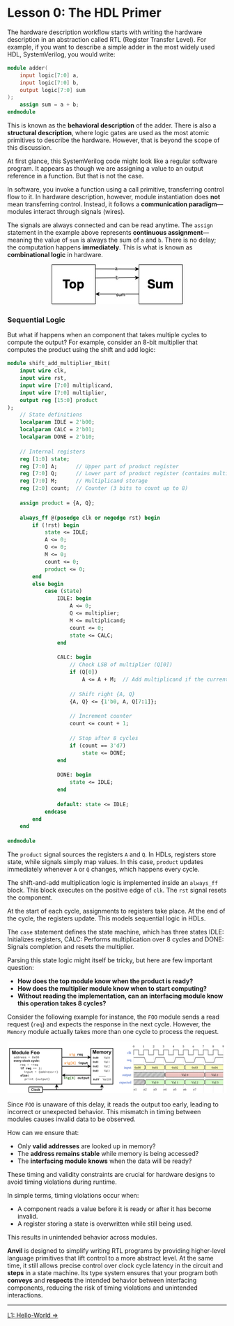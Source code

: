 # Lesson 0: The HDL Primer

The hardware description workflow starts with writing the hardware description in an abstraction called RTL (Register Transfer Level). For example, if you want to describe a simple adder in the most widely used HDL, SystemVerilog, you would write:  

```verilog
module adder(
    input logic[7:0] a,
    input logic[7:0] b,
    output logic[7:0] sum
);
    assign sum = a + b;
endmodule
```

This is known as the **behavioral description** of the adder. There is also a **structural description**, where logic gates are used as the most atomic primitives to describe the hardware. However, that is beyond the scope of this discussion.  

At first glance, this SystemVerilog code might look like a regular software program. It appears as though we are assigning a value to an output reference in a function. But that is not the case.  

In software, you invoke a function using a call primitive, transferring control flow to it. In hardware description, however, module instantiation does **not** mean transferring control. Instead, it follows a **communication paradigm**—modules interact through signals (wires).


The signals are always connected and can be read anytime. The `assign` statement in the example above represents **continuous assignment**—meaning the value of `sum` is always the sum of `a` and `b`. There is no delay; the computation happens **immediately**. This is what is known as **combinational logic** in hardware.  

<div align="center">

![](HDL_module.jpg)

</div>  

### Sequential Logic  

But what if happens when an component that takes multiple cycles to compute the output? For example, consider an 8-bit multiplier that computes the product using the shift and add logic:


```systemverilog
module shift_add_multiplier_8bit(
    input wire clk,
    input wire rst,
    input wire [7:0] multiplicand,
    input wire [7:0] multiplier,
    output reg [15:0] product
);
    // State definitions
    localparam IDLE = 2'b00;
    localparam CALC = 2'b01;
    localparam DONE = 2'b10;

    // Internal registers
    reg [1:0] state;
    reg [7:0] A;      // Upper part of product register
    reg [7:0] Q;      // Lower part of product register (contains multiplier)
    reg [7:0] M;      // Multiplicand storage
    reg [2:0] count;  // Counter (3 bits to count up to 8)
    
    assign product = {A, Q};

    always_ff @(posedge clk or negedge rst) begin
        if (!rst) begin
            state <= IDLE;
            A <= 0;
            Q <= 0;
            M <= 0;
            count <= 0;
            product <= 0;
        end 
        else begin
            case (state)
                IDLE: begin
                    A <= 0;
                    Q <= multiplier;
                    M <= multiplicand;
                    count <= 0;
                    state <= CALC;
                end
                
                CALC: begin
                    // Check LSB of multiplier (Q[0])
                    if (Q[0]) 
                        A <= A + M;  // Add multiplicand if the current bit is 1
                    
                    // Shift right {A, Q}
                    {A, Q} <= {1'b0, A, Q[7:1]};
                    
                    // Increment counter
                    count <= count + 1;
                    
                    // Stop after 8 cycles
                    if (count == 3'd7) 
                        state <= DONE;
                end
                
                DONE: begin
                    state <= IDLE;
                end
                
                default: state <= IDLE;
            endcase
        end
    end

endmodule
```

The `product` signal sources the registers `A` and `Q`. In HDLs, registers store state, while signals simply map values. In this case, `product` updates immediately whenever `A` or `Q` changes, which happens every cycle.

The shift-and-add multiplication logic is implemented inside an `always_ff` block. This block executes on the positive edge of `clk`. The `rst` signal resets the component.  

At the start of each cycle, assignments to registers take place. At the end of the cycle, the registers update. This models sequential logic in HDLs.  

The `case` statement defines the state machine, which has three states IDLE: Initializes registers, CALC: Performs multiplication over 8 cycles and DONE: Signals completion and resets the multiplier. 


Parsing this state logic might itself be tricky, but here are few important question:  

- **How does the top module know when the product is ready?**  
- **How does the multiplier module know when to start computing?**  
- **Without reading the implementation, can an interfacing module know this operation takes 8 cycles?** 


Consider the following example for instance, the `FOO` module sends a read request (`req`) and expects the response in the next cycle. However, the `Memory` module actually takes more than one cycle to process the request. 

<div align="center">

![](memory.png)

</div>

Since `FOO` is unaware of this delay, it reads the output too early, leading to incorrect or unexpected behavior. This mismatch in timing between modules causes invalid data to be observed.  

How can we ensure that:  
- Only **valid addresses** are looked up in memory?  
- The **address remains stable** while memory is being accessed?  
- The **interfacing module knows** when the data will be ready?  

These timing and validity constraints are crucial for hardware designs to avoid timing violations during runtime.

In simple terms, timing violations occur when:  

- A component reads a value before it is ready or after it has become invalid.
- A register storing a state is overwritten while still being used.

This results in unintended behavior across modules.


**Anvil** is designed to simplify writing RTL programs by providing higher-level language primitives that lift control to a more abstract level. At the same time, it still allows precise control over clock cycle latency in the circuit and **steps** in a state machine. Its type system ensures that your program both **conveys** and **respects** the intended behavior between interfacing components, reducing the risk of timing violations and unintended interactions.

---
[L1: Hello-World =>](../L1-Hello-World/README.md)